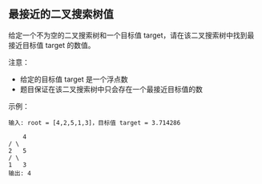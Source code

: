 ## 最接近的二叉搜索树值

给定一个不为空的二叉搜索树和一个目标值 target，请在该二叉搜索树中找到最接近目标值 target 的数值。

注意：

* 给定的目标值 target 是一个浮点数
* 题目保证在该二叉搜索树中只会存在一个最接近目标值的数

示例：

```
输入: root = [4,2,5,1,3]，目标值 target = 3.714286

    4
/ \
2   5
/ \
1   3
输出: 4
```